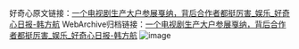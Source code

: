 好奇心原文链接：[一个电视剧生产大户参展戛纳，背后合作者都挺厉害_娱乐_好奇心日报-韩方航](https://www.qdaily.com/articles/8571.html)
WebArchive归档链接：[一个电视剧生产大户参展戛纳，背后合作者都挺厉害_娱乐_好奇心日报-韩方航](http://web.archive.org/web/20190623153140/https://www.qdaily.com/articles/8571.html)
![image](http://ww3.sinaimg.cn/large/007d5XDpgy1g3vdhr7xh4j30u02jab29)